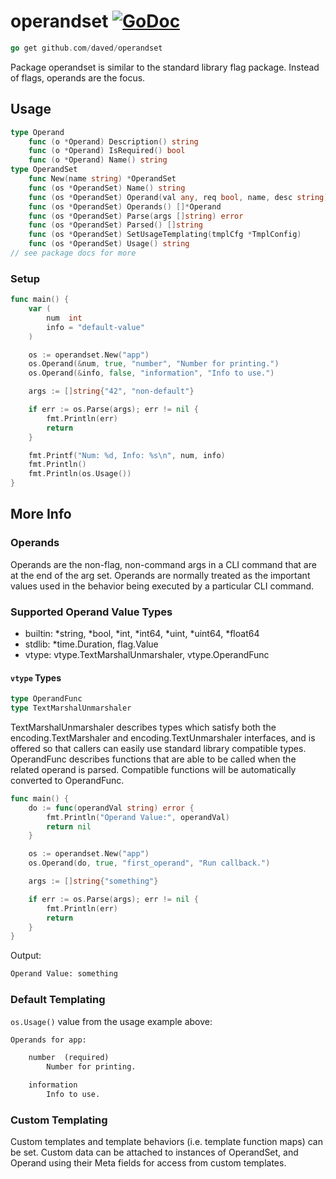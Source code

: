 # operandset [![GoDoc](https://pkg.go.dev/badge/github.com/daved/operandset.svg)](https://pkg.go.dev/github.com/daved/operandset)

```go
go get github.com/daved/operandset
```

Package operandset is similar to the standard library flag package. Instead of flags, operands are
the focus.

## Usage

```go
type Operand
    func (o *Operand) Description() string
    func (o *Operand) IsRequired() bool
    func (o *Operand) Name() string
type OperandSet
    func New(name string) *OperandSet
    func (os *OperandSet) Name() string
    func (os *OperandSet) Operand(val any, req bool, name, desc string) *Operand
    func (os *OperandSet) Operands() []*Operand
    func (os *OperandSet) Parse(args []string) error
    func (os *OperandSet) Parsed() []string
    func (os *OperandSet) SetUsageTemplating(tmplCfg *TmplConfig)
    func (os *OperandSet) Usage() string
// see package docs for more
```

### Setup

```go
func main() {
    var (
        num  int
        info = "default-value"
    )

    os := operandset.New("app")
    os.Operand(&num, true, "number", "Number for printing.")
    os.Operand(&info, false, "information", "Info to use.")

    args := []string{"42", "non-default"}

    if err := os.Parse(args); err != nil {
        fmt.Println(err)
        return
    }

    fmt.Printf("Num: %d, Info: %s\n", num, info)
    fmt.Println()
    fmt.Println(os.Usage())
}
```

## More Info

### Operands

Operands are the non-flag, non-command args in a CLI command that are at the end of the arg set.
Operands are normally treated as the important values used in the behavior being executed by a
particular CLI command.

### Supported Operand Value Types

- builtin: *string, *bool, *int, *int64, *uint, *uint64, *float64
- stdlib: *time.Duration, flag.Value
- vtype: vtype.TextMarshalUnmarshaler, vtype.OperandFunc

#### `vtype` Types

```go
type OperandFunc
type TextMarshalUnmarshaler
```

TextMarshalUnmarshaler describes types which satisfy both the encoding.TextMarshaler and
encoding.TextUnmarshaler interfaces, and is offered so that callers can easily use standard library
compatible types. OperandFunc describes functions that are able to be called when the related
operand is parsed. Compatible functions will be automatically converted to OperandFunc.

```go
func main() {
    do := func(operandVal string) error {
        fmt.Println("Operand Value:", operandVal)
        return nil
    }

    os := operandset.New("app")
    os.Operand(do, true, "first_operand", "Run callback.")

    args := []string{"something"}

    if err := os.Parse(args); err != nil {
        fmt.Println(err)
        return
    }
}
```
Output:
```txt
Operand Value: something
```

### Default Templating

`os.Usage()` value from the usage example above:

```txt
Operands for app:

    number  (required)
        Number for printing.

    information
        Info to use.
```

### Custom Templating

Custom templates and template behaviors (i.e. template function maps) can be set. Custom data can be
attached to instances of OperandSet, and Operand using their Meta fields for access from custom
templates.
